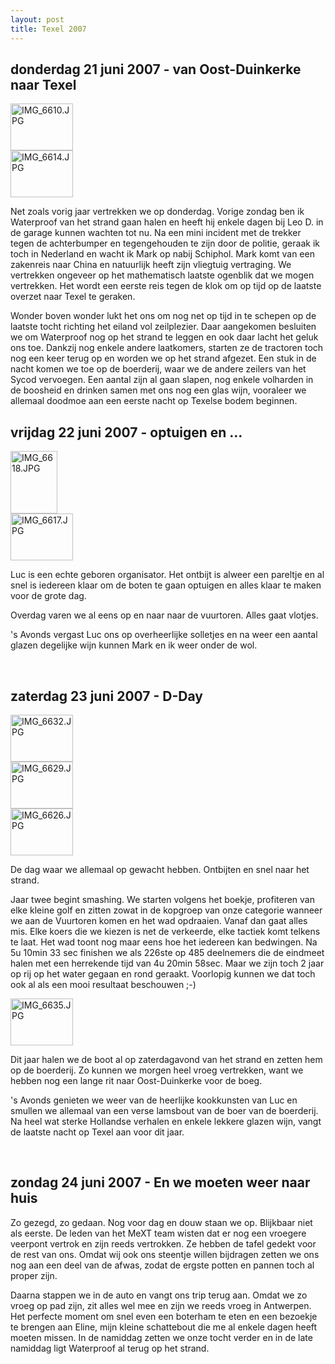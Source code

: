 ```yaml
---
layout: post
title: Texel 2007
---
```


## donderdag 21 juni 2007 - van Oost-Duinkerke naar Texel

<div class="thumb left">
  <a href="http://www.flickr.com/photos/christophevg/5598293895/" title="IMG_6610.JPG by christophe.vg, on Flickr"><img src="http://farm6.static.flickr.com/5145/5598293895_c2f350c505_t.jpg" width="100" height="75" alt="IMG_6610.JPG"></a>
</div>

<div class="thumb left">
  <a href="http://www.flickr.com/photos/christophevg/5598294239/" title="IMG_6614.JPG by christophe.vg, on Flickr"><img src="http://farm6.static.flickr.com/5110/5598294239_09bd24026e_t.jpg" width="100" height="75" alt="IMG_6614.JPG"></a>
</div>

Net zoals vorig jaar vertrekken we op donderdag. Vorige zondag ben ik Waterproof van het strand gaan halen en heeft hij enkele dagen bij Leo D. in de garage kunnen wachten tot nu. Na een mini incident met de trekker tegen de achterbumper en tegengehouden te zijn door de politie, geraak ik toch in Nederland en wacht ik Mark op nabij Schiphol. Mark komt van een zakenreis naar China en natuurlijk heeft zijn vliegtuig vertraging. We vertrekken ongeveer op het mathematisch laatste ogenblik dat we mogen vertrekken. Het wordt een eerste reis tegen de klok om op tijd op de laatste overzet naar Texel te geraken. 

Wonder boven wonder lukt het ons om nog net op tijd in te schepen op de laatste tocht richting het eiland vol zeilplezier. Daar aangekomen besluiten we om Waterproof nog op het strand te leggen en ook daar lacht het geluk ons toe. Dankzij nog enkele andere laatkomers, starten ze de tractoren toch nog een keer terug op en worden we op het strand afgezet. Een stuk in de nacht komen we toe op de boerderij, waar we de andere zeilers van het Sycod vervoegen. Een aantal zijn al gaan slapen, nog enkele volharden in de boosheid en drinken samen met ons nog een glas wijn, vooraleer we allemaal doodmoe aan een eerste nacht op Texelse bodem beginnen.

## vrijdag 22 juni 2007 - optuigen en ...

<div class="thumb right">
  <a href="http://www.flickr.com/photos/christophevg/5598876790/" title="IMG_6618.JPG by christophe.vg, on Flickr"><img src="http://farm6.static.flickr.com/5105/5598876790_e726c4d828_t.jpg" width="75" height="100" alt="IMG_6618.JPG"></a>
</div>

<div class="thumb right">
  <a href="http://www.flickr.com/photos/christophevg/5598874196/" title="IMG_6617.JPG by christophe.vg, on Flickr"><img src="http://farm6.static.flickr.com/5189/5598874196_fd6331d338_t.jpg" width="100" height="75" alt="IMG_6617.JPG"></a>
</div>

Luc is een echte geboren organisator. Het ontbijt is alweer een pareltje en al snel is iedereen klaar om de boten te gaan optuigen en alles klaar te maken voor de grote dag.

Overdag varen we al eens op en naar naar de vuurtoren. Alles gaat vlotjes.

's Avonds vergast Luc ons op overheerlijke solletjes en na weer een aantal glazen degelijke wijn kunnen Mark en ik weer onder de wol.

<br style="clear:both"/>

## zaterdag 23 juni 2007 - D-Day

<div class="thumb right">
  <a href="http://www.flickr.com/photos/christophevg/5598875884/" title="IMG_6632.JPG by christophe.vg, on Flickr"><img src="http://farm6.static.flickr.com/5021/5598875884_6077ea8515_t.jpg" width="100" height="75" alt="IMG_6632.JPG"></a>
</div>

<div class="thumb right">
  <a href="http://www.flickr.com/photos/christophevg/5598296265/" title="IMG_6629.JPG by christophe.vg, on Flickr"><img src="http://farm6.static.flickr.com/5146/5598296265_9b0ac3a086_t.jpg" width="100" height="75" alt="IMG_6629.JPG"></a>
</div>

<div class="thumb right">
  <a href="http://www.flickr.com/photos/christophevg/5598878362/" title="IMG_6626.JPG by christophe.vg, on Flickr"><img src="http://farm6.static.flickr.com/5188/5598878362_f2fc469fee_t.jpg" width="100" height="75" alt="IMG_6626.JPG"></a>
</div>

De dag waar we allemaal op gewacht hebben. Ontbijten en snel naar het strand.

Jaar twee begint smashing. We starten volgens het boekje, profiteren van elke kleine golf en zitten zowat in de kopgroep van onze categorie wanneer we aan de Vuurtoren komen en het wad opdraaien. Vanaf dan gaat alles mis. Elke koers die we kiezen is net de verkeerde, elke tactiek komt telkens te laat. Het wad toont nog maar eens hoe het iedereen kan bedwingen. Na 5u 10min 33 sec finishen we als 226ste op 485 deelnemers die de eindmeet halen met een herrekende tijd van 4u 20min 58sec. Maar we zijn toch 2 jaar op rij op het water gegaan en rond geraakt. Voorlopig kunnen we dat toch ook al als een mooi resultaat beschouwen ;-)

<div class="thumb right">
  <a href="http://www.flickr.com/photos/christophevg/5598293637/" title="IMG_6635.JPG by christophe.vg, on Flickr"><img src="http://farm6.static.flickr.com/5107/5598293637_6dc168ef8e_t.jpg" width="100" height="75" alt="IMG_6635.JPG"></a>
</div>

Dit jaar halen we de boot al op zaterdagavond van het strand en zetten hem op de boerderij. Zo kunnen we morgen heel vroeg vertrekken, want we hebben nog een lange rit naar Oost-Duinkerke voor de boeg.

's Avonds genieten we weer van de heerlijke kookkunsten van Luc en smullen we allemaal van een verse lamsbout van de boer van de boerderij. Na heel wat sterke Hollandse verhalen en enkele lekkere glazen wijn, vangt de laatste nacht op Texel aan voor dit jaar.

<br style="clear:both"/>

## zondag 24 juni 2007 - En we moeten weer naar huis

Zo gezegd, zo gedaan. Nog voor dag en douw staan we op. Blijkbaar niet als eerste. De leden van het MeXT team wisten dat er nog een vroegere veerpont vertrok en zijn reeds vertrokken. Ze hebben de tafel gedekt voor de rest van ons. Omdat wij ook ons steentje willen bijdragen zetten we ons nog aan een deel van de afwas, zodat de ergste potten en pannen toch al proper zijn.

Daarna stappen we in de auto en vangt ons trip terug aan. Omdat we zo vroeg op pad zijn, zit alles wel mee en zijn we reeds vroeg in Antwerpen. Het perfecte moment om snel even een boterham te eten en een bezoekje te brengen aan Eline, mijn kleine schattebout die me al enkele dagen heeft moeten missen. In de namiddag zetten we onze tocht verder en in de late namiddag ligt Waterproof al terug op het strand. 
